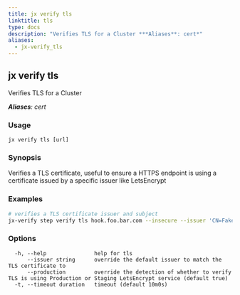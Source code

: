 ```yaml
---
title: jx verify tls
linktitle: tls
type: docs
description: "Verifies TLS for a Cluster ***Aliases**: cert*"
aliases:
  - jx-verify_tls
---
```


## jx verify tls

Verifies TLS for a Cluster

***Aliases**: cert*

### Usage

```
jx verify tls [url]
```

### Synopsis

Verifies a TLS certificate, useful to ensure a HTTPS endpoint is using a certificate issued by a specific issuer like LetsEncrypt

### Examples

  ```bash
  # verifies a TLS certificate issuer and subject
  jx-verify step verify tls hook.foo.bar.com --insecure --issuer 'CN=Fake LE Intermediate X1' --subject 'CN=*.foo.bar.com'

  ```
### Options

```
  -h, --help               help for tls
      --issuer string      override the default issuer to match the TLS certificate to
      --production         override the detection of whether to verify TLS is using Production or Staging LetsEncrypt service (default true)
  -t, --timeout duration   timeout (default 10m0s)
```

